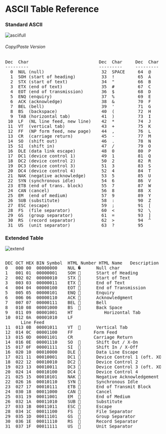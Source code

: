 # ASCII Table Reference

### Standard ASCII
![asciifull](https://user-images.githubusercontent.com/41505038/53784663-37ff2380-3ed3-11e9-84eb-da30879d34c8.gif)

###### Copy/Paste Version
<pre>
Dec  Char                           Dec  Char     Dec  Char     Dec  Char
---------                           ---------     ---------     ----------
  0  NUL (null)                      32  SPACE     64  @         96  `
  1  SOH (start of heading)          33  !         65  A         97  a
  2  STX (start of text)             34  "         66  B         98  b
  3  ETX (end of text)               35  #         67  C         99  c
  4  EOT (end of transmission)       36  $         68  D        100  d
  5  ENQ (enquiry)                   37  %         69  E        101  e
  6  ACK (acknowledge)               38  &         70  F        102  f
  7  BEL (bell)                      39  '         71  G        103  g
  8  BS  (backspace)                 40  (         72  H        104  h
  9  TAB (horizontal tab)            41  )         73  I        105  i
 10  LF  (NL line feed, new line)    42  *         74  J        106  j
 11  VT  (vertical tab)              43  +         75  K        107  k
 12  FF  (NP form feed, new page)    44  ,         76  L        108  l
 13  CR  (carriage return)           45  -         77  M        109  m
 14  SO  (shift out)                 46  .         78  N        110  n
 15  SI  (shift in)                  47  /         79  O        111  o
 16  DLE (data link escape)          48  0         80  P        112  p
 17  DC1 (device control 1)          49  1         81  Q        113  q
 18  DC2 (device control 2)          50  2         82  R        114  r
 19  DC3 (device control 3)          51  3         83  S        115  s
 20  DC4 (device control 4)          52  4         84  T        116  t
 21  NAK (negative acknowledge)      53  5         85  U        117  u
 22  SYN (synchronous idle)          54  6         86  V        118  v
 23  ETB (end of trans. block)       55  7         87  W        119  w
 24  CAN (cancel)                    56  8         88  X        120  x
 25  EM  (end of medium)             57  9         89  Y        121  y
 26  SUB (substitute)                58  :         90  Z        122  z
 27  ESC (escape)                    59  ;         91  [        123  {
 28  FS  (file separator)            60  <         92  \        124  |
 29  GS  (group separator)           61  =         93  ]        125  }
 30  RS  (record separator)          62  >         94  ^        126  ~
 31  US  (unit separator)            63  ?         95  _        127  DEL
</pre>

### Extended Table
![extend](https://user-images.githubusercontent.com/41505038/53784676-43eae580-3ed3-11e9-99dc-58d779a41a18.gif)

<pre>

DEC	OCT	HEX	BIN	Symbol	HTML Number	HTML Name	Description
0	000	00	00000000	NUL	&#000;	 	Null char
1	001	01	00000001	SOH	&#001;	 	Start of Heading
2	002	02	00000010	STX	&#002;	 	Start of Text
3	003	03	00000011	ETX	&#003;	 	End of Text
4	004	04	00000100	EOT	&#004;	 	End of Transmission
5	005	05	00000101	ENQ	&#005;	 	Enquiry
6	006	06	00000110	ACK	&#006;	 	Acknowledgment
7	007	07	00000111	BEL	&#007;	 	Bell
8	010	08	00001000	BS	&#008;	 	Back Space
9	011	09	00001001	HT	&#009;	 	Horizontal Tab
10	012	0A	00001010	LF	&#010;	 	Line Feed
11	013	0B	00001011	VT	&#011;	 	Vertical Tab
12	014	0C	00001100	FF	&#012;	 	Form Feed
13	015	0D	00001101	CR	&#013;	 	Carriage Return
14	016	0E	00001110	SO	&#014;	 	Shift Out / X-On
15	017	0F	00001111	SI	&#015;	 	Shift In / X-Off
16	020	10	00010000	DLE	&#016;	 	Data Line Escape
17	021	11	00010001	DC1	&#017;	 	Device Control 1 (oft. XON)
18	022	12	00010010	DC2	&#018;	 	Device Control 2
19	023	13	00010011	DC3	&#019;	 	Device Control 3 (oft. XOFF)
20	024	14	00010100	DC4	&#020;	 	Device Control 4
21	025	15	00010101	NAK	&#021;	 	Negative Acknowledgement
22	026	16	00010110	SYN	&#022;	 	Synchronous Idle
23	027	17	00010111	ETB	&#023;	 	End of Transmit Block
24	030	18	00011000	CAN	&#024;	 	Cancel
25	031	19	00011001	EM	&#025;	 	End of Medium
26	032	1A	00011010	SUB	&#026;	 	Substitute
27	033	1B	00011011	ESC	&#027;	 	Escape
28	034	1C	00011100	FS	&#028;	 	File Separator
29	035	1D	00011101	GS	&#029;	 	Group Separator
30	036	1E	00011110	RS	&#030;	 	Record Separator
31	037	1F	00011111	US	&#031;	 	Unit Separator
</pre>
